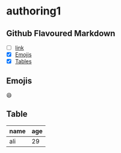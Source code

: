 # authoring1
## Github Flavoured Markdown
- [ ] [link](https://www.afternic.com/forsale/moral.co?utm_source=TDFS_DASLNC&utm_medium=DASLNC&utm_campaign=TDFS_DASLNC&traffic_type=TDFS_DASLNC&traffic_id=daslnc&)
- [X] [Emojis](Emojis)
- [X] [Tables](Table)

## Emojis
😄

## Table
| name | age |
|------|-----|
|ali| 29|
